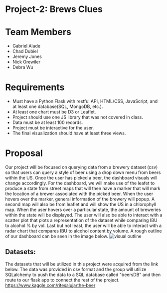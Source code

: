 # Project-2: Brews Clues

# Team Members

 * Gabriel Alade
 * Chad Dubiel
 * Jeremy Jones
 * Nick Orewiler
 * Debra Wu
 
 # Requirements
 *  Must have a Python Flask with restful API, HTML/CSS, JavaScript, and at least one database(SQL, MongoDB, etc.).
 *  At least one chart must be D3 or Leaflet.
 *  Project should use one JS library that was not covered in class.
 *  Data must be at least 100 records. 
 *  Project must be interactive for the user. 
 *  The final visualization should have at least three views. 

# Proposal 
Our project will be focused on querying data from a brewery dataset (csv) so that users can query a style of beer using a drop down menu from beers within the US.  Once the user has picked a beer, the dashboard visuals will change accordingly.  For the dashboard, we will make use of the leafet to produce a state from street maps that will then have a marker that will mark the location of a brewer associated with the picked beer.  When the user hovers over the marker, general information of the brewery will popup.  A second map will also be from leaflet and will show the US in a chlorophyll map.  When the user hovers over a particular state, the amount of breweries within the state will be displayed.  The user will also be able to interact with a scatter plot that plots a representation of the dataset while comparing IBU to alcohol % by vol.  Last but not least, the user will be able to interact with a radar chart that compares IBU to alcohol content by volume.  A rough outline of our dashboard can be seen in the image below. 
![visual outline](https://user-images.githubusercontent.com/66078772/101392113-f4e19980-388a-11eb-8440-4ce47273bbc1.PNG)

## Datasets:
The datasets that will be utilized in this project were acquired from the link below.  The data was provided in csv format and the group will utilize SQLalchemy to push the data to a SQL database called "beersDB" and then route to our flask app to connect the rest of the project. 
https://www.kaggle.com/ritesaluja/the-beer
